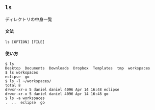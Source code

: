 ## `ls`

ディレクトリの中身一覧

#### 文法

```
ls [OPTION] [FILE]
```

#### 使い方

```
$ ls
Desktop  Documents  Downloads  Dropbox  Templates  tmp  workspaces
$ ls workspaces
eclipse  go
$ ls -l ~/workspaces/
total 8
drwxr-xr-x 5 daniel daniel 4096 Apr 14 16:48 eclipse
drwxr-xr-x 5 daniel daniel 4096 Apr 14 16:48 go
$ ls -a workspaces
.  ..  eclipse  go
```
